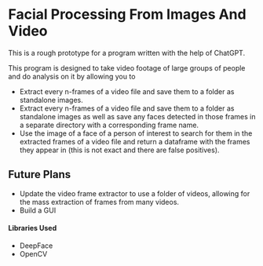 # Facial Processing From Images And Video  
  
This is a rough prototype for a program written with the help of ChatGPT.  
  
This program is designed to take video footage of large groups of people and do analysis on it by allowing you to  
- Extract every n-frames of a video file and save them to a folder as standalone images.  
- Extract every n-frames of a video file and save them to a folder as standalone images as well as save any faces detected in those frames in a separate directory with a corresponding  frame name. 
- Use the image of a face of a person of interest to search for them in the extracted frames of a video file and return a dataframe with the frames they appear in (this is not exact and there are false positives).  
  
## Future Plans  
- Update the video frame extractor to use a folder of videos, allowing for the mass extraction of frames from many videos.
- Build a GUI

#### Libraries Used
- DeepFace
- OpenCV



